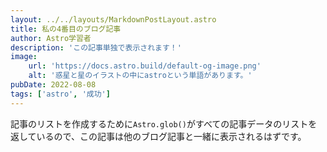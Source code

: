 ```yaml
---
layout: ../../layouts/MarkdownPostLayout.astro
title: 私の4番目のブログ記事
author: Astro学習者
description: 'この記事単独で表示されます！'
image:
    url: 'https://docs.astro.build/default-og-image.png'
    alt: '惑星と星のイラストの中にastroという単語があります。'
pubDate: 2022-08-08
tags: ['astro', '成功']
---
```


記事のリストを作成するために`Astro.glob()`がすべての記事データのリストを返しているので、この記事は他のブログ記事と一緒に表示されるはずです。
